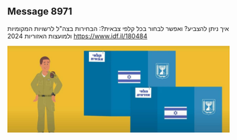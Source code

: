 ## Message 8971

איך ניתן להצביע? ואפשר לבחור בכל קלפי צבאית?:
הבחירות בצה"ל לרשויות המקומיות ולמועצות האזוריות 2024
https://www.idf.il/180484

![Photo](./8971/8971_photo.jpg)
